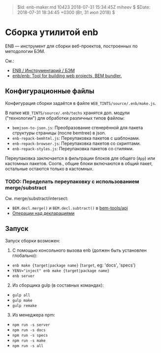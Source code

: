 > $Id: enb-maker.md 10423 2018-07-31 15:34:45Z miheev $
> $Date: 2018-07-31 18:34:45 +0300 (Вт, 31 июл 2018) $

Сборка утилитой enb
===================

ENB — инструмент для сборки веб-проектов, построенных по методологии БЭМ.

См.:

- [ENB / Инструментарий / БЭМ](https://ru.bem.info/toolbox/enb/)
- [enb/enb: Tool for building web projects, BEM bundler.](https://github.com/enb/enb)

## Конфигурационные файлы

Конфигурация сборки задаётся в файле `WEB_TINTS/source/.enb/make.js`.

В папке `WEB_TINTS/source/.enb/techs` хранятся доп. модули ("технологии") для обработки различных типов файлоы:

- `bemjson-to-json.js`: Преобразование сгенерённой для пакета структуры страницы (после bemtree) в json.
- `enb-repack-bemhtml.js`:  Переупаковка пакетов с шаблонами.
- `enb-repack-browser.js`: Переупаковка пакетов со скриптами.
- `enb-repack-styles.js`: Переупаковка пакетов со стилями.

Переупаковка заключается в фильтрации блоков для общего (`App`) или кастомных пакетов. Соотв., общие блоки включаются в общий пакет, остальные остаются только в кастомных.

### TODO: Переделать переупаковку с использованием merge/substract

См. merge/substract/intersect:

- `BEM.decl.merge()` и `BEM.decl.subtract()` в [bem-tools/api](https://github.com/bem-archive/bem-tools/blob/dev/docs/api/api.ru.md)
- [Операции над декларациями](https://ru.bem.info/methodology/declarations/#Операции-над-декларациями)

## Запуск

Запуск сборки возможен:

1. С помощью консольного вызова enb (должен быть установлен глобально):

- `enb make {target|package name}` (`target`, eg: 'docs', 'specs')
- `YENV="inject" enb make {target|package name}`
- `enb server`

2. Из сборщика gulp (в составных командах):

- `gulp all`
- `gulp make`
- `gulp remake`

3. Из менеджера npm:

- `npm run -s server`
- `npm run -s docs`
- `npm run -s specs`
- `npm run -s make`
- `npm run -s all`

